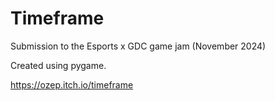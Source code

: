 # Timeframe

Submission to the Esports x GDC game jam (November 2024)

Created using pygame.

https://ozep.itch.io/timeframe
